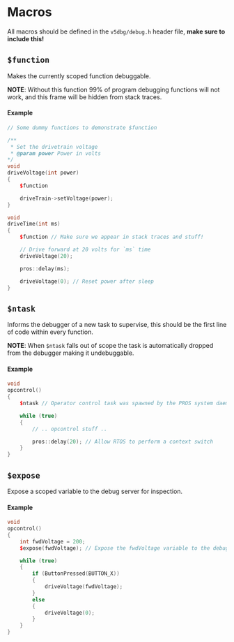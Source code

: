 # Macros
All macros should be defined in the `v5dbg/debug.h` header file, **make sure to include this!**

## `$function`
Makes the currently scoped function debuggable.

**NOTE**: Without this function 99% of program debugging functions will not work, and this frame will be hidden from stack traces.

#### Example

```c++
// Some dummy functions to demonstrate $function

/**
 * Set the drivetrain voltage
 * @param power Power in volts
*/
void
driveVoltage(int power)
{
    $function

    driveTrain->setVoltage(power);
}

void
driveTime(int ms)
{
    $function // Make sure we appear in stack traces and stuff!

    // Drive forward at 20 volts for `ms` time
    driveVoltage(20);

    pros::delay(ms);

    driveVoltage(0); // Reset power after sleep
}
```

## `$ntask`
Informs the debugger of a new task to supervise, this should be the first line of code within every function.

**NOTE**: When `$ntask` falls out of scope the task is automatically dropped from the debugger making it undebuggable.

#### Example
```c++
void
opcontrol()
{
    $ntask // Operator control task was spawned by the PROS system daemon, make sure the debugger knows this

    while (true)
    {
        // .. opcontrol stuff .. 

        pros::delay(20); // Allow RTOS to perform a context switch
    }
}
```

## `$expose`
Expose a scoped variable to the debug server for inspection.

#### Example
```c++
void
opcontrol()
{
    int fwdVoltage = 200;
    $expose(fwdVoltage); // Expose the fwdVoltage variable to the debugger, the $expose macro will automatically get type information for us & the pretty printer

    while (true)
    {
        if (ButtonPressed(BUTTON_X))
        {
            driveVoltage(fwdVoltage);
        }
        else
        {
            driveVoltage(0);
        }
    }
}
```
